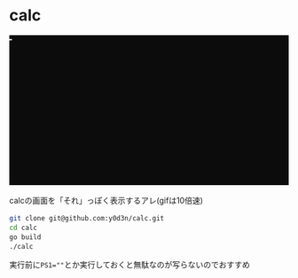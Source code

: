 # calc

![calc](./calc.gif)

calcの画面を「それ」っぽく表示するアレ(gifは10倍速)

```bash
git clone git@github.com:y0d3n/calc.git
cd calc
go build
./calc
```

実行前に`PS1=""`とか実行しておくと無駄なのが写らないのでおすすめ
